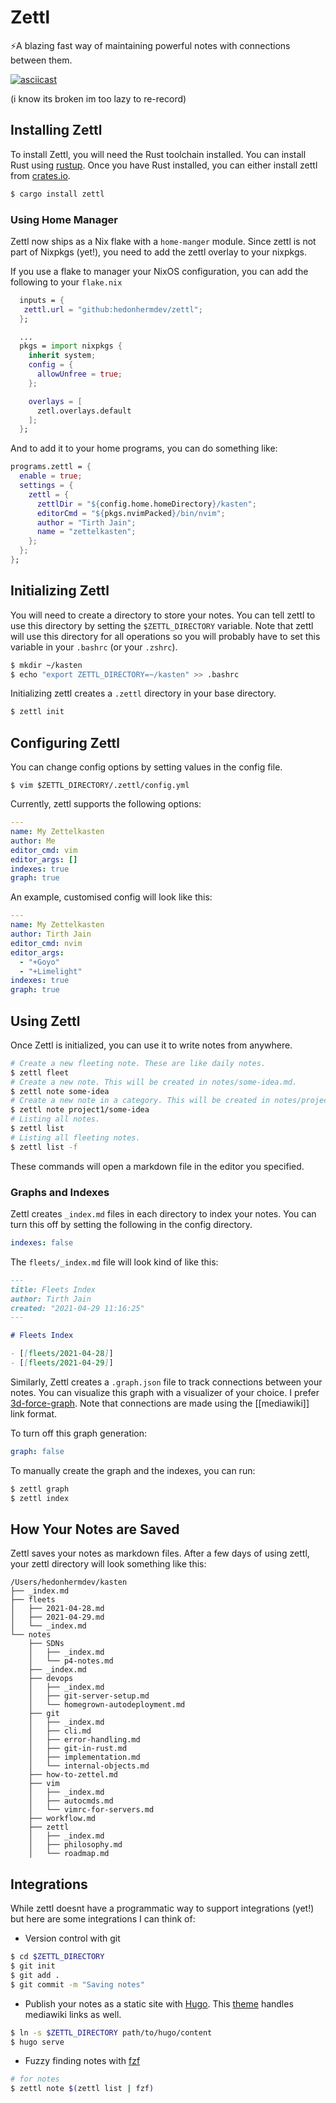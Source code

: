# Zettl
⚡️A blazing fast way of maintaining powerful notes with connections between them.

[![asciicast](https://asciinema.org/a/vSIiOqDOEsIuGuOgTOMlBPTN3.svg)](https://asciinema.org/a/vSIiOqDOEsIuGuOgTOMlBPTN3)

(i know its broken im too lazy to re-record)

## Installing Zettl

To install Zettl, you will need the Rust toolchain installed. You can install Rust using [rustup](https://rustup.rs). Once you have Rust installed, you can either install zettl from [crates.io](https://crates.io).
```bash
$ cargo install zettl
```

### Using Home Manager
Zettl now ships as a Nix flake with a `home-manger` module. Since zettl is not part of Nixpkgs (yet!), you need to add the zettl overlay to your nixpkgs. 

If you use a flake to manager your NixOS configuration, you can add the following to your `flake.nix`
```nix
  inputs = {
   zettl.url = "github:hedonhermdev/zettl";
  };

  ...
  pkgs = import nixpkgs {
    inherit system;
    config = {
      allowUnfree = true;
    };

    overlays = [
      zetl.overlays.default
    ];
  };
```

And to add it to your home programs, you can do something like: 

```nix
programs.zettl = {
  enable = true;
  settings = {
    zettl = {
      zettlDir = "${config.home.homeDirectory}/kasten";
      editorCmd = "${pkgs.nvimPacked}/bin/nvim";
      author = "Tirth Jain";
      name = "zettelkasten";
    };
  };
};
```


## Initializing Zettl
You will need to create a directory to store your notes. You can tell zettl to use this directory  by setting the `$ZETTL_DIRECTORY` variable. Note that zettl will use this directory for all operations so you will probably have to set this variable in your `.bashrc` (or your `.zshrc`).

```bash
$ mkdir ~/kasten
$ echo "export ZETTL_DIRECTORY=~/kasten" >> .bashrc
```

Initializing zettl creates a `.zettl` directory in your base directory.
```bash
$ zettl init
```

## Configuring Zettl
You can change config options by setting values in the config file.
```
$ vim $ZETTL_DIRECTORY/.zettl/config.yml
```

Currently, zettl supports the following options:

```yaml
---
name: My Zettelkasten
author: Me
editor_cmd: vim
editor_args: []
indexes: true
graph: true
```

An example, customised config will look like this:

```yaml
---
name: My Zettelkasten
author: Tirth Jain
editor_cmd: nvim
editor_args:
  - "+Goyo"
  - "+Limelight"
indexes: true
graph: true
```

## Using Zettl

Once Zettl is initialized, you can use it to write notes from anywhere.

```bash
# Create a new fleeting note. These are like daily notes.
$ zettl fleet
# Create a new note. This will be created in notes/some-idea.md. 
$ zettl note some-idea
# Create a new note in a category. This will be created in notes/project1/some-idea.md.
$ zettl note project1/some-idea
# Listing all notes.
$ zettl list
# Listing all fleeting notes.
$ zettl list -f
```
These commands will open a markdown file in the editor you specified. 


### Graphs and Indexes

Zettl creates `_index.md` files in each directory to index your notes. You can turn this off by setting the following in the config directory.

```yaml
indexes: false
```

The `fleets/_index.md` file will look kind of like this:

```md
---
title: Fleets Index
author: Tirth Jain
created: "2021-04-29 11:16:25"
---

# Fleets Index

- [[fleets/2021-04-28]]
- [[fleets/2021-04-29]]
```

Similarly, Zettl creates a `.graph.json` file to track connections between your notes. You can visualize this graph with a visualizer of your choice. I prefer [3d-force-graph](https://github.com/vasturiano/3d-force-graph). Note that connections are made using the [[mediawiki]] link format. 

To turn off this graph generation: 
```yaml
graph: false
```

To manually create the graph and the indexes, you can run:

```bash
$ zettl graph
$ zettl index
```

## How Your Notes are Saved
Zettl saves your notes as markdown files. After a few days of using zettl, your zettl directory will look something like this:
```
/Users/hedonhermdev/kasten
├── _index.md
├── fleets
│   ├── 2021-04-28.md
│   ├── 2021-04-29.md
│   └── _index.md
└── notes
    ├── SDNs
    │   ├── _index.md
    │   └── p4-notes.md
    ├── _index.md
    ├── devops
    │   ├── _index.md
    │   ├── git-server-setup.md
    │   └── homegrown-autodeployment.md
    ├── git
    │   ├── _index.md
    │   ├── cli.md
    │   ├── error-handling.md
    │   ├── git-in-rust.md
    │   ├── implementation.md
    │   └── internal-objects.md
    ├── how-to-zettel.md
    ├── vim
    │   ├── _index.md
    │   ├── autocmds.md
    │   └── vimrc-for-servers.md
    ├── workflow.md
    ├── zettl
    │   ├── _index.md
    │   ├── philosophy.md
    │   └── roadmap.md
```

## Integrations

While zettl doesnt have a programmatic way to support integrations (yet!) but here are some integrations I can think of:

- Version control with git
```bash
$ cd $ZETTL_DIRECTORY
$ git init
$ git add .
$ git commit -m "Saving notes"
```

- Publish your notes as a static site with [Hugo](https://gohugo.io). This [theme](https://github.com/crisrojas/Zettels) handles mediawiki links as well. 
```bash
$ ln -s $ZETTL_DIRECTORY path/to/hugo/content
$ hugo serve
```

- Fuzzy finding notes with [fzf](https://github.com/junegunn/fzf)
```bash
# for notes
$ zettl note $(zettl list | fzf)
```

